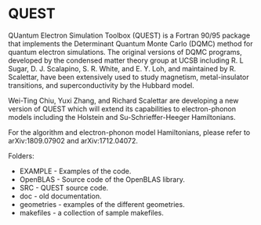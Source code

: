 
# QUEST

QUantum Electron Simulation Toolbox (QUEST) is a Fortran 90/95 package that implements the Determinant Quantum Monte Carlo (DQMC) method for quantum electron simulations. The original versions of DQMC programs, developed by the condensed matter theory group at UCSB including R. L Sugar, D. J. Scalapino, S. R. White, and E. Y. Loh, and maintained by R. Scalettar, have been extensively used to study magnetism, metal-insulator transitions, and superconductivity by the Hubbard model.

Wei-Ting Chiu, Yuxi Zhang, and Richard Scalettar are developing a new version of QUEST which will extend its capabilities to electron-phonon models including the Holstein and Su-Schrieffer-Heeger Hamiltonians.

For the algorithm and electron-phonon model Hamiltonians, please refer to arXiv:1809.07902 and arXiv:1712.04072.

Folders:

* EXAMPLE - Examples of the code.
* OpenBLAS - Source code of the OpenBLAS library.
* SRC - QUEST source code.
* doc - old documentation.
* geometries - examples of the different geometries.
* makefiles - a collection of sample makefiles.

